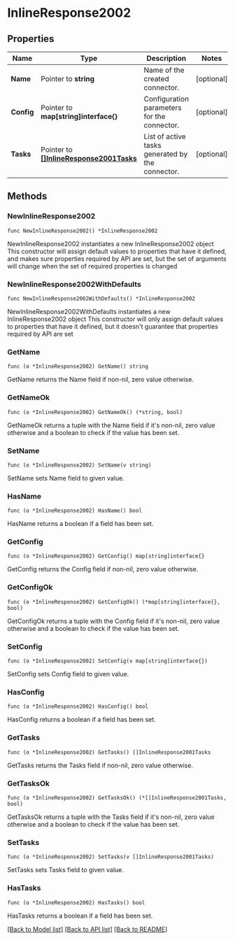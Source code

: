 # InlineResponse2002

## Properties

Name | Type | Description | Notes
------------ | ------------- | ------------- | -------------
**Name** | Pointer to **string** | Name of the created connector. | [optional] 
**Config** | Pointer to **map[string]interface{}** | Configuration parameters for the connector. | [optional] 
**Tasks** | Pointer to [**[]InlineResponse2001Tasks**](InlineResponse2001Tasks.md) | List of active tasks generated by the connector. | [optional] 

## Methods

### NewInlineResponse2002

`func NewInlineResponse2002() *InlineResponse2002`

NewInlineResponse2002 instantiates a new InlineResponse2002 object
This constructor will assign default values to properties that have it defined,
and makes sure properties required by API are set, but the set of arguments
will change when the set of required properties is changed

### NewInlineResponse2002WithDefaults

`func NewInlineResponse2002WithDefaults() *InlineResponse2002`

NewInlineResponse2002WithDefaults instantiates a new InlineResponse2002 object
This constructor will only assign default values to properties that have it defined,
but it doesn't guarantee that properties required by API are set

### GetName

`func (o *InlineResponse2002) GetName() string`

GetName returns the Name field if non-nil, zero value otherwise.

### GetNameOk

`func (o *InlineResponse2002) GetNameOk() (*string, bool)`

GetNameOk returns a tuple with the Name field if it's non-nil, zero value otherwise
and a boolean to check if the value has been set.

### SetName

`func (o *InlineResponse2002) SetName(v string)`

SetName sets Name field to given value.

### HasName

`func (o *InlineResponse2002) HasName() bool`

HasName returns a boolean if a field has been set.

### GetConfig

`func (o *InlineResponse2002) GetConfig() map[string]interface{}`

GetConfig returns the Config field if non-nil, zero value otherwise.

### GetConfigOk

`func (o *InlineResponse2002) GetConfigOk() (*map[string]interface{}, bool)`

GetConfigOk returns a tuple with the Config field if it's non-nil, zero value otherwise
and a boolean to check if the value has been set.

### SetConfig

`func (o *InlineResponse2002) SetConfig(v map[string]interface{})`

SetConfig sets Config field to given value.

### HasConfig

`func (o *InlineResponse2002) HasConfig() bool`

HasConfig returns a boolean if a field has been set.

### GetTasks

`func (o *InlineResponse2002) GetTasks() []InlineResponse2001Tasks`

GetTasks returns the Tasks field if non-nil, zero value otherwise.

### GetTasksOk

`func (o *InlineResponse2002) GetTasksOk() (*[]InlineResponse2001Tasks, bool)`

GetTasksOk returns a tuple with the Tasks field if it's non-nil, zero value otherwise
and a boolean to check if the value has been set.

### SetTasks

`func (o *InlineResponse2002) SetTasks(v []InlineResponse2001Tasks)`

SetTasks sets Tasks field to given value.

### HasTasks

`func (o *InlineResponse2002) HasTasks() bool`

HasTasks returns a boolean if a field has been set.


[[Back to Model list]](../README.md#documentation-for-models) [[Back to API list]](../README.md#documentation-for-api-endpoints) [[Back to README]](../README.md)


